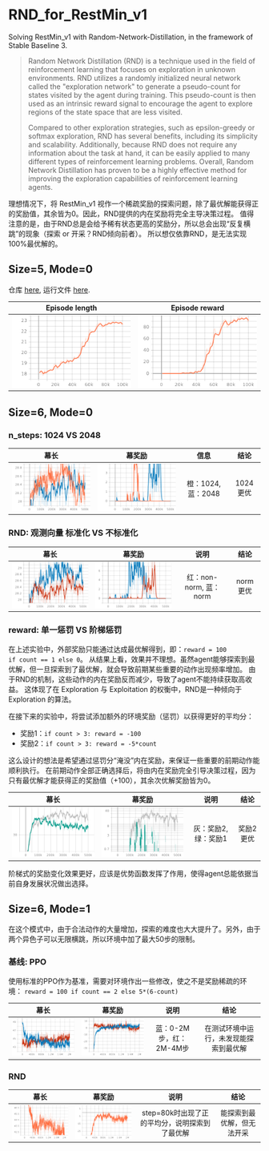 # RND_for_RestMin_v1
Solving RestMin_v1 with  Random-Network-Distillation, in the framework of Stable Baseline 3.

> Random Network Distillation (RND) is a technique used in the field of reinforcement learning that focuses on exploration in unknown environments. RND utilizes a randomly initialized neural network called the "exploration network" to generate a pseudo-count for states visited by the agent during training. This pseudo-count is then used as an intrinsic reward signal to encourage the agent to explore regions of the state space that are less visited.
>
> Compared to other exploration strategies, such as epsilon-greedy or softmax exploration, RND has several benefits, including its simplicity and scalability. Additionally, because RND does not require any information about the task at hand, it can be easily applied to many different types of reinforcement learning problems. Overall, Random Network Distillation has proven to be a highly effective method for improving the exploration capabilities of reinforcement learning agents.

理想情况下，将 RestMin_v1 视作一个稀疏奖励的探索问题，除了最优解能获得正的奖励值，其余皆为0。因此，RND提供的内在奖励将完全主导决策过程。
值得注意的是，由于RND总是会给予稀有状态更高的奖励分，所以总会出现“反复横跳”的现象（探索 or 开采？RND倾向前者）。
所以想仅依靠RND，是无法实现100%最优解的。 

## Size=5, Mode=0
仓库 [here](https://github.com/wwsyan/RND_for_RestMin_v1/tree/main/size5_mode0), 
运行文件 [here](https://github.com/wwsyan/RND_for_RestMin_v1/blob/main/size5_mode0/run.py).

| Episode length | Episode reward |
| :---: | :---: |
|<img src="size5_mode0/images/rollout_ep_len_mean.png">|<img src="size5_mode0/images/rollout_ep_rew_mean.png">

## Size=6, Mode=0
### n_steps: 1024 VS 2048
| 幕长 | 幕奖励 | 信息 | 结论 |
| :---: | :---: | :---: | :---: |
|<img src="size6_mode0/images/ep_len_1.png">|<img src="size6_mode0/images/ep_rew_1.png">|橙：1024, 蓝：2048| 1024 更优 |
### RND: 观测向量 标准化 VS 不标准化
| 幕长 | 幕奖励 | 说明 | 结论 |
| :---: | :---: | :---: | :---: |
|<img src="size6_mode0/images/ep_len_2.png">|<img src="size6_mode0/images/ep_rew_2.png">|红：non-norm, 蓝：norm| norm 更优 |
### reward: 单一惩罚 VS 阶梯惩罚
在上述实验中，外部奖励只能通过达成最优解得到，即：<code>reward = 100 if count == 1 else 0</code>。
从结果上看，效果并不理想。虽然agent能够探索到最优解，但一旦探索到了最优解，就会导致前期某些重要的动作出现频率增加。
由于RND的机制，这些动作的内在奖励反而减少，导致了agent不能持续获取高收益。
这体现了在 Exploration 与 Exploitation 的权衡中，RND是一种倾向于 Exploration 的算法。

在接下来的实验中，将尝试添加额外的环境奖励（惩罚）以获得更好的平均分：
<ul>
  <li>奖励1：<code>if count > 3: reward = -100</code></li>
  <li>奖励2：<code>if count > 3: reward = -5*count</code></li>
</ul>
这么设计的想法是希望通过惩罚分“淹没”内在奖励，来保证一些重要的前期动作能顺利执行。
在前期动作全部正确选择后，将由内在奖励完全引导决策过程，因为只有最优解才能获得正的奖励值（+100），其余次优解奖励皆为0。

| 幕长 | 幕奖励 | 说明 | 结论 |
| :---: | :---: | :---: | :---: |
|<img src="size6_mode0/images/ep_len_3.png">|<img src="size6_mode0/images/ep_rew_3.png">|灰：奖励2, 绿：奖励1| 奖励2更优 |

阶梯式的奖励变化效果更好，应该是优势函数发挥了作用，使得agent总能依据当前自身发展状况做出选择。

## Size=6, Mode=1
在这个模式中，由于合法动作的大量增加，探索的难度也大大提升了。另外，由于两个异色子可以无限横跳，所以环境中加了最大50步的限制。
### 基线: PPO
使用标准的PPO作为基准，需要对环境作出一些修改，使之不是奖励稀疏的环境：
<code>reward = 100 if count == 2 else 5*(6-count)</code>

| 幕长 | 幕奖励 | 说明 | 结论 |
| :---: | :---: | :---: | :---: |
|<img src="size6_mode1/images/ep_len_2.png">|<img src="size6_mode1/images/ep_rew_2.png">| 蓝：0-2M步，红：2M-4M步 | 在测试环境中运行，未发现能探索到最优解 |

### RND
| 幕长 | 幕奖励 | 说明 | 结论 |
| :---: | :---: | :---: | :---: |
|<img src="size6_mode1/images/ep_len_1.png">|<img src="size6_mode1/images/ep_rew_1.png">| step=80k时出现了正的平均分，说明探索到了最优解 | 能探索到最优解，但无法开采 |







